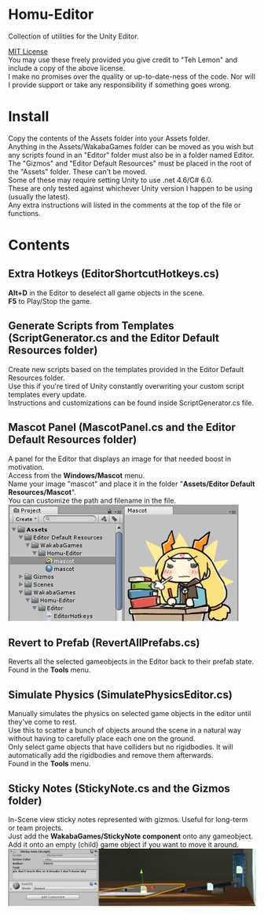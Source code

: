 # Homu-Editor
Collection of utilities for the Unity Editor.  

[MIT License](LICENSE)  
You may use these freely provided you give credit to "Teh Lemon" and include a copy of the above license.  
I make no promises over the quality or up-to-date-ness of the code. Nor will I provide support or take any responsibility if something goes wrong.  

# Install
Copy the contents of the Assets folder into your Assets folder.  
Anything in the Assets/WakabaGames folder can be moved as you wish but any scripts found in an "Editor" folder must also be in a folder named Editor.  
The "Gizmos" and "Editor Default Resources" must be placed in the root of the "Assets" folder. These can't be moved.  
Some of these may require setting Unity to use .net 4.6/C# 6.0.  
These are only tested against whichever Unity version I happen to be using (usually the latest).  
Any extra instructions will listed in the comments at the top of the file or functions.  

# Contents

## Extra Hotkeys (EditorShortcutHotkeys.cs)
**Alt+D** in the Editor to deselect all game objects in the scene.  
**F5** to Play/Stop the game.  

## Generate Scripts from Templates (ScriptGenerator.cs and the Editor Default Resources folder)
Create new scripts based on the templates provided in the Editor Default Resources folder.  
Use this if you're tired of Unity constantly overwriting your custom script templates every update.  
Instructions and customizations can be found inside ScriptGenerator.cs file.

## Mascot Panel (MascotPanel.cs and the Editor Default Resources folder)
A panel for the Editor that displays an image for that needed boost in motivation.  
Access from the **Windows/Mascot** menu.  
Name your image "mascot" and place it in the folder "**Assets/Editor Default Resources/Mascot**".  
You can customize the path and filename in the file.  
![Mascot screenshot](Doc/Images/Mascot.png)

## Revert to Prefab (RevertAllPrefabs.cs)
Reverts all the selected gameobjects in the Editor back to their prefab state.  
Found in the **Tools** menu.

## Simulate Physics (SimulatePhysicsEditor.cs)
Manually simulates the physics on selected game objects in the editor until they've come to rest.  
Use this to scatter a bunch of objects around the scene in a natural way without having to carefully place each one on the ground.  
Only select game objects that have colliders but no rigidbodies. It will automatically add the rigidbodies and remove them afterwards.  
Found in the **Tools** menu.


## Sticky Notes (StickyNote.cs and the Gizmos folder)  
In-Scene view sticky notes represented with gizmos. Useful for long-term or team projects.  
Just add the **WakabaGames/StickyNote component** onto any gameobject.  
Add it onto an empty (child) game object if you want to move it around.  
![StickyNotes screenshot](Doc/Images/StickyNote.png)